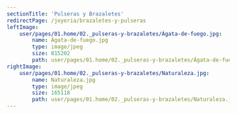 ```yaml
---
sectionTitle: 'Pulseras y Brazaletes'
redirectPage: /joyeria/brazaletes-y-pulseras
leftImage:
    user/pages/01.home/02._pulseras-y-brazaletes/Ágata-de-fuego.jpg:
        name: Ágata-de-fuego.jpg
        type: image/jpeg
        size: 815202
        path: user/pages/01.home/02._pulseras-y-brazaletes/Ágata-de-fuego.jpg
rightImage:
    user/pages/01.home/02._pulseras-y-brazaletes/Naturaleza.jpg:
        name: Naturaleza.jpg
        type: image/jpeg
        size: 165118
        path: user/pages/01.home/02._pulseras-y-brazaletes/Naturaleza.jpg
---
```


